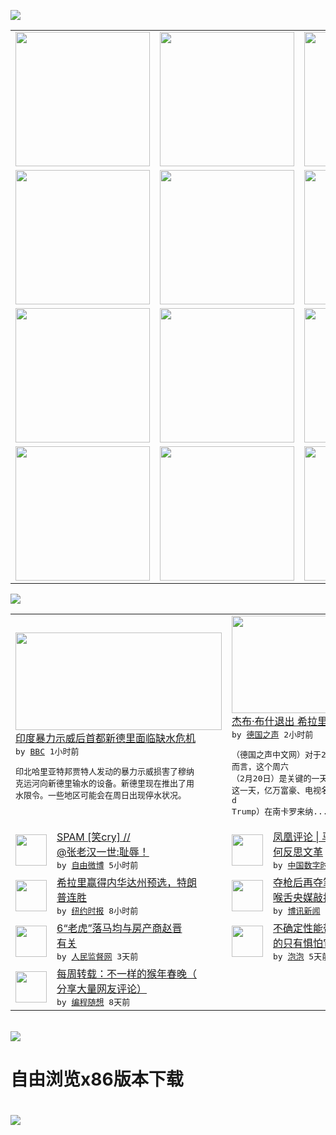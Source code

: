 

<a href="https://github.com/greatfire/z/raw/master/FreeBrowser.apk"><img src="https://raw.githubusercontent.com/greatfire/wiki/master/x/header.png" /></a><table><tr><td width="262" align="center" valign="center"><a href="https://github.com/greatfire/wiki/wiki/nyt" title="纽约时报中文网 国际纵览"><img src="https://raw.githubusercontent.com/greatfire/wiki/master/x/nyt_flag.png" width="215"/></a></td><td width="262" align="center" valign="center"><a href="https://github.com/greatfire/wiki/wiki/dw" title=""><img src="https://raw.githubusercontent.com/greatfire/wiki/master/x/dw_flag.png" width="215"/></a></td><td width="262" align="center" valign="center"><a href="https://github.com/greatfire/wiki/wiki/rmjd" title=""><img src="https://raw.githubusercontent.com/greatfire/wiki/master/x/rmjd_flag.png" width="215"/></a></td></tr><tr><td width="262" align="center" valign="center"><a href="https://github.com/paopaonetizen/website" title="泡泡 - 未经审查的互联网信息"><img src="https://raw.githubusercontent.com/greatfire/wiki/master/x/pp_flag.png" width="215"/></a></td><td width="262" align="center" valign="center"><a href="https://github.com/getlantern/mirror" title="以及自由微博和GreatFire.org官方中文论坛"><img src="https://raw.githubusercontent.com/greatfire/wiki/master/x/lantern_flag.png" width="215"/></a></td><td width="262" align="center" valign="center"><a href="https://github.com/cdtmirrors/m/" title=""><img src="https://raw.githubusercontent.com/greatfire/wiki/master/x/cdt_flag.png" width="215"/></a></td></tr><tr><td width="262" align="center" valign="center"><a href="https://github.com/program-think/blog" title="编程随想的博客"><img src="https://raw.githubusercontent.com/greatfire/wiki/master/x/pt_flag.png" width="215"/></a></td><td width="262" align="center" valign="center"><a href="https://github.com/greatfire/wiki/wiki/bbc" title=""><img src="https://raw.githubusercontent.com/greatfire/wiki/master/x/bbc_flag.png" width="215"/></a></td><td width="262" align="center" valign="center"><a href="https://github.com/freeweibo/s" title="自由微博 - 匿名和不受屏蔽的新浪微博搜索"><img src="https://raw.githubusercontent.com/greatfire/wiki/master/x/fw_flag.png" width="215"/></a></td></tr><tr><td width="262" align="center" valign="center"><a href="https://github.com/greatfire/wiki/wiki/google" title=""><img src="https://raw.githubusercontent.com/greatfire/wiki/master/x/google_flag.png" width="215"/></a></td><td width="262" align="center" valign="center"><a href="https://github.com/bxnews/boxun" title=""><img src="https://raw.githubusercontent.com/greatfire/wiki/master/x/bx_flag.png" width="215"/></a></td><td width="262" align="center" valign="center"><a href="https://github.com/greatfire/wiki/wiki/open-source" title="欢迎访问GreatFire.org开发者项目网站"><img src="https://raw.githubusercontent.com/greatfire/wiki/master/x/open-source_flag.png" width="215"/></a></td></tr></table><img src="https://raw.githubusercontent.com/greatfire/wiki/master/x/newsfeed text.png" /><table cols="4"><tr><td colspan="2" width="380"><a href="http://www.bbc.com/zhongwen/simp/world/2016/02/160221_india_water_crisis"><img src="http://a.files.bbci.co.uk/worldservice/live/assets/images/2016/02/21/160221115631_india_144x81_manojdhaka_nocredit.jpg" width="330" height="156"/></a></br><a href="http://www.bbc.com/zhongwen/simp/world/2016/02/160221_india_water_crisis">印度暴力示威后首都新德里面临缺水危机</a></br><kbd> by <a href="http://www.bbc.co.uk/zhongwen/simp">BBC</a> 1小时前 </kbd></br><pre>印北哈里亚特邦贾特人发动的暴力示威损害了穆纳<br/>克运河向新德里输水的设备。新德里现在推出了用<br/>水限令。一些地区可能会在周日出现停水状况。</pre></td><td colspan="2" width="380"><a href="http://dw.com/p/1HzMu?maca=chi-GK-text-greatfire-all-chinese-15625-xml-mrss"><img src="http://www.dw.com/image/0,,19063492_302,00.jpg" width="330" height="156"/></a></br><a href="http://dw.com/p/1HzMu?maca=chi-GK-text-greatfire-all-chinese-15625-xml-mrss">杰布·布什退出 希拉里、特朗普再下一城</a></br><kbd> by <a href="http://dw.de">德国之声</a> 2小时前 </kbd></br><pre>（德国之声中文网）对于2016年美国总统大选<br/>而言，这个周六 （2月20日）是关键的一天。<br/>这一天，亿万富豪、电视名人特朗普（Donal<br/>d Trump）在南卡罗来纳...</pre></td></tr><tr><td><img src="http://ww4.sinaimg.cn/large/5eac8cf4jw1f16t7hp02fj20c3141gt7.jpg" width="50" height="50"/></td><td width="280"><a href="https://freeweibo.com/weibo/3944985638086142">SPAM [笑cry] //<br/>@张老汉一世:耻辱！</a></br><kbd> by <a href="https://freeweibo.com/">自由微博</a> 5小时前 </kbd></td><td><img src="http://i0.wp.com/chinadigitaltimes.net/chinese/files/2016/02/Screen-Shot-2016-02-20-at-%E4%B8%8B%E5%8D%8811.01.49.png?resize=544%2C357" width="50" height="50"/></td><td width="280"><a href="http://feedproxy.google.com/~r/chinadigitaltimes/yqjh/~3/b37OOfOZXrQ/">凤凰评论 | 马勇：今天该如<br/>何反思文革</a></br><kbd> by <a href="http://chinadigitaltimes.net/chinese/">中国数字时代</a> 6小时前 </kbd></td></tr><tr><td><img src="http://static01.nyt.com/images/2016/02/20/us/politics/20160221Nevada-slide-Y9YJ/20160221Nevada-slide-Y9YJ-articleLarge.jpg" width="50" height="50"/></td><td width="280"><a href="https://d3qlz4p8smvoli.cloudfront.net/usa/20160221/cc20primary/">希拉里赢得内华达州预选，特朗<br/>普连胜</a></br><kbd> by <a href="http://m.cn.nytimes.com/">纽约时报</a> 8小时前 </kbd></td><td><img src="http://www.boxun.com/news/images/2016/02/201602200048china1.jpg" width="50" height="50"/></td><td width="280"><a href="http://www.boxun.com/news/gb/china/2016/02/201602200048.shtml">夺枪后再夺笔习近平借视察三大<br/>喉舌央媒敲打中宣部请看...</a></br><kbd> by <a href="http://www.boxun.com">博讯新闻</a> 2天前 </kbd></td></tr><tr><td><img src="http://www.rmjdw.com/uploads/allimg/160218/1221321514-0.png" width="50" height="50"/></td><td width="280"><a href="http://www.rmjdw.com//guanzhuzhongguo/20160218/15515.html">6“老虎”落马均与房产商赵晋<br/>有关 </a></br><kbd> by <a href="http://www.rmjdw.com/">人民监督网</a> 3天前 </kbd></td><td><img src="https://pao-pao.net/sites/pao-pao.net/files/styles/large/public/wen_zhong_tu__2.jpg?itok=yNSYccsb" width="50" height="50"/></td><td width="280"><a href="https://pao-pao.net/article/672">不确定性能带来机遇 波动毁掉<br/>的只有惧怕它的人</a></br><kbd> by <a href="https://pao-pao.net">泡泡</a> 5天前 </kbd></td></tr><tr><td><img src="http://lh5.googleusercontent.com/UPQD3cmXSJDF_EPa_BFdCs0Tb2D63DSy71ZF_yOWytgSv3d0vJ6R7jzjK582W6As9VTlyn-ri_L4jT4IwaZFLULe0yRCDd_5C4FYtGKEXsiAsyO32poih0SdRIW6lgaa1RTCFRZtD4M" width="50" height="50"/></td><td width="280"><a href="http://feedproxy.google.com/~r/programthink/~3/sVtVkAPeR8s/weekly-share-97.html">每周转载：不一样的猴年春晚（<br/>分享大量网友评论）</a></br><kbd> by <a href="http://program-think.blogspot.com">编程随想</a> 8天前 </kbd></td></table></br><a href="https://github.com/greatfire/z/raw/master/FreeBrowser.apk"><img src="https://raw.githubusercontent.com/greatfire/wiki/master/x/download app.png" /></a><h1>自由浏览x86版本下载<h1><a href="https://github.com/greatfire/z/raw/master/FreeBrowser-x86.apk"><img src="https://raw.githubusercontent.com/greatfire/images/master/fb86.qr.png" /></a>